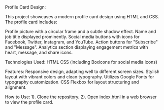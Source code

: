 Profile Card Design:

This project showcases a modern profile card design using HTML and CSS. The profile card includes:

Profile picture with a circular frame and a subtle shadow effect.
Name and job title displayed prominently.
Social media buttons with icons for Facebook, Twitter, Instagram, and YouTube.
Action buttons for "Subscribe" and "Message".
Analytics section displaying engagement metrics with heart, message, and share icons.

Technologies Used:
HTML
CSS (including Boxicons for social media icons)

Features:
Responsive design, adapting well to different screen sizes.
Stylish layout with vibrant colors and clean typography.
Utilizes Google Fonts for typography customization.
CSS Flexbox for layout structuring and alignment.

How to Use:
1). Clone the repository.
2). Open index.html in a web browser to view the profile card.
